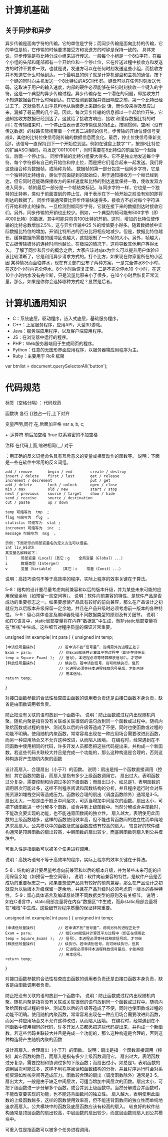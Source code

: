 # 计算机基础

## 关于同步和异步

异步传输是面向字符的传输，它的单位是字符；而同步传输是面向比特的传输，它的单位是桢，它传输的时候要求接受方和发送方的时钟是保持一致的。 具体来说，异步传输是将比特分成小组来进行传送。一般每个小组是一个8位字符，在每个小组的头部和尾部都有一个开始位和一个停止位，它在传送过程中接收方和发送方的时钟不要求一致，也就是说，发送方可以在任何时刻发送这些小组，而接收方并不知道它什么时候到达。一个最明显的例子就是计算机键盘和主机的通信，按下一个键的同时向主机发送一个8比特位的ASCII代 码，键盘可以在任何时刻发送代码，这取决于用户的输入速度，内部的硬件必须能够在任何时刻接收一个键入的字符。这是一个典型的异步传输过程。异步传输存在 一个潜在的问题，即接收方并不知道数据会在什么时候到达。在它检测到数据并做出响应之前，第一个比特已经过去了。这就像有人出乎意料地从后面走上来跟你说 话，而你没来得及反应过来，漏掉了最前面的几个词。因此，每次异步传输的信息都以一个起始位开头，它通知接收方数据已经到达了，这就给了接收方响应、接收 和缓存数据比特的时间；在传输结束时，一个停止位表示该次传输信息的终止。按照惯例，空闲（没有传送数据）的线路实际携带着一个代表二进制1的信号。步传输的开始位使信号变成0，其他的比特位使信号随传输的数据信息而变化。最后，停止位使信号重新变回1，该信号一直保持到下一个开始位到达。例如在键盘上数字"1"，按照8比特位的扩展ASCII编码，将发送"00110001"，同时需要在8比特位的前面加一个起始位，后面一个停止位。 同步传输的比特分组要大得多。它不是独立地发送每个字符，每个字符都有自己的开始位和停止位，而是把它们组合起来一起发送。我们将这些组合称为数据帧，或简称为帧。 数据帧的第一部分包含一组同步字符，它是一个独特的比特组合，类似于前面提到的起始位，用于通知接收方一个帧已经到达，但它同时还能确保接收方的采样速度和比特的到达速度保持一致，使收发双方进入同步。 帧的最后一部分是一个帧结束标记。与同步字符一样，它也是一个独特的比特串，类似于前面提到的停止位，用于表示在下一帧开始之前没有别的即将到达的数据了。 同步传输通常要比异步传输快速得多。接收方不必对每个字符进行开始和停止的操作。一旦检测到帧同步字符，它就在接下来的数据到达时接收它们。另外，同步传输的开销也比较少。例如，一个典型的帧可能有500字节（即4000比特）的数据，其中可能只包含100比特的开销。这时，增加的比特位使传输的比特总数增加2.5%，这与异步传输中25 %的增值要小得多。随着数据帧中实际数据比特位的增加，开销比特所占的百分比将相应地减少。但是，数据比特位越长，缓存数据所需要的缓冲区也越大，这就限制了一个帧的大小。另外，帧越大，它占据传输媒体的连续时间也越长。在极端的情况下，这将导致其他用户等得太久。 了解了同步和异步的概念之后，大家应该对ajax为什么可以提升用户体验应该比较清晰了，它是利用异步请求方式的。打个比方，如果现在你家里所在的小区因 某种情况而面临停水，现在有关部门公布了两种方案，一是完全停水8个小时，在这8个小时内完全停水，8个小时后恢复正常。二是不完全停水10 个小时，在这10个小时内水没有完全断，只是流量比原来小了很多，在10个小时后恢复正常流量，那么，如果是你你会选择哪种方式呢？显然是后者。

# 计算机通用知识

- C：系统底层，驱动程序，嵌入式底层，基础服务程序。
- C++：上层服务程序，应用API，大型3D游戏。
- Java：服务端应用程序，以及客户端应用程序。
- JS：在浏览器中运行的程序。
- PHP：Web服务器端用于生成网页的程序。
- Python：任意的无图形界面应用程序，以服务器端应用程序为主。
- Ruby：主要用于 RoR 框架

var btnlist = document.querySelectorAll('button');

# 代码规范

标签（空格分隔）： 代码规范

函数块 各行 {}独占一行,上下对齐

变量声明,同行 在,后面加空格 var a, b, c;

+-运算符 前后加空格 !true 联系紧密的不加空格

注释 在代码上面,缩进相同/__/ 对于

：用正确的反义词组命名具有互斥意义的变量或相反动作的函数等。 说明：下面是一些在软件中常用的反义词组。

```
add / remove       begin / end        create / destroy
insert / delete    first / last       get / release
increment / decrement                 put / get
add / delete       lock / unlock      open / close
min / max          old / new          start / stop
next / previous    source / target    show / hide
send / receive     source / destination
cut / paste        up / down
```

```
temp 可缩写为  tmp  ;
flag 可缩写为  flg  ;
statistic 可缩写为  stat ;
increment 可缩写为  inc  ;
message 可缩写为  msg  ;
```

```
示例：下面所示的局部变量名的定义方法可以借鉴。
int liv_Width
其变量名解释如下：
l      局部变量（Local）（其它：g    全局变量（Global）...）
i      数据类型（Interger）
v      变量（Variable）   （其它：c    常量（Const）...）
```

说明：高技巧语句不等于高效率的程序，实际上程序的效率关键在于算法。

5-8：结构的设计要尽量考虑向前兼容和以后的版本升级，并为某些未来可能的应用保留余地（如预留一些空间等）。 说明：软件向前兼容的特性，是软件产品是否成功的重要标志之一。如果要想使产品具有较好的前向兼容，那么在产品设计之初就应为以后版本升级保留一定余地，并且在产品升级时必须考虑前一版本的各种特性。 5-9：留心具体语言及编译器处理不同数据类型的原则及有关细节。 说明：如在C语言中，static局部变量将在内存"数据区"中生成，而非static局部变量将在"堆栈"中生成。这些细节对程序质量的保证非常重要。

unsigned int example( int para ) { unsigned int temp;

```
[申请信号量操作]          // 若申请不到“信号量”，说明另外的进程正处于
Exam = para;            // 给Exam赋值并计算其平方过程中（即正在使用此
temp = Square_Exam( );  // 信号），本进程必须等待其释放信号后，才可继
[释放信号量操作]          // 续执行。若申请到信号，则可继续执行，但其
                        // 它进程必须等待本进程释放信号量后，才能再使
                        // 用本信号。
return temp;
```

}

对接口函数参数的合法性检查应由函数的调用者负责还是由接口函数本身负责，缺省是由函数调用者负责。

防止把没有关联的语句放到一个函数中。 说明：防止函数或过程内出现随机内聚。随机内聚是指将没有关联或关联很弱的语句放到同一个函数或过程中。随机内聚给函数或过程的维护、测试及以后的升级等造成了不便，同时也使函数或过程的功能不明确。使用随机内聚函数，常常容易出现在一种应用场合需要改进此函数，而另一种应用场合又不允许这种改进，从而陷入困境。 在编程时，经常遇到在不同函数中使用相同的代码，许多开发人员都愿把这些代码提出来，并构成一个新函数。若这些代码关联较大并且是完成一个功能的，那么这种构造是合理的，否则这种构造将产生随机内聚的函数

设计高扇入、合理扇出（小于7）的函数。 说明：扇出是指一个函数直接调用（控制）其它函数的数目，而扇入是指有多少上级函数调用它。 扇出过大，表明函数过分复杂，需要控制和协调过多的下级函数；而扇出过小，如总是1，表明函数的调用层次可能过多，这样不利程序阅读和函数结构的分析，并且程序运行时会对系统资源如堆栈空间等造成压力。函数较合理的扇出（调度函数除外）通常是3-5。扇出太大，一般是由于缺乏中间层次，可适当增加中间层次的函数。扇出太小，可把下级函数进一步分解多个函数，或合并到上级函数中。当然分解或合并函数时，不能改变要实现的功能，也不能违背函数间的独立性。 扇入越大，表明使用此函数的上级函数越多，这样的函数使用效率高，但不能违背函数间的独立性而单纯地追求高扇入。公共模块中的函数及底层函数应该有较高的扇入。 较良好的软件结构通常是顶层函数的扇出较高，中层函数的扇出较少，而底层函数则扇入到公共模块中。

可重入性是指函数可以被多个任务进程调用。

说明：高技巧语句不等于高效率的程序，实际上程序的效率关键在于算法。

5-8：结构的设计要尽量考虑向前兼容和以后的版本升级，并为某些未来可能的应用保留余地（如预留一些空间等）。 说明：软件向前兼容的特性，是软件产品是否成功的重要标志之一。如果要想使产品具有较好的前向兼容，那么在产品设计之初就应为以后版本升级保留一定余地，并且在产品升级时必须考虑前一版本的各种特性。 5-9：留心具体语言及编译器处理不同数据类型的原则及有关细节。 说明：如在C语言中，static局部变量将在内存"数据区"中生成，而非static局部变量将在"堆栈"中生成。这些细节对程序质量的保证非常重要。

unsigned int example( int para ) { unsigned int temp;

```
[申请信号量操作]          // 若申请不到“信号量”，说明另外的进程正处于
Exam = para;            // 给Exam赋值并计算其平方过程中（即正在使用此
temp = Square_Exam( );  // 信号），本进程必须等待其释放信号后，才可继
[释放信号量操作]          // 续执行。若申请到信号，则可继续执行，但其
                        // 它进程必须等待本进程释放信号量后，才能再使
                        // 用本信号。
return temp;
```

}

对接口函数参数的合法性检查应由函数的调用者负责还是由接口函数本身负责，缺省是由函数调用者负责。

防止把没有关联的语句放到一个函数中。 说明：防止函数或过程内出现随机内聚。随机内聚是指将没有关联或关联很弱的语句放到同一个函数或过程中。随机内聚给函数或过程的维护、测试及以后的升级等造成了不便，同时也使函数或过程的功能不明确。使用随机内聚函数，常常容易出现在一种应用场合需要改进此函数，而另一种应用场合又不允许这种改进，从而陷入困境。 在编程时，经常遇到在不同函数中使用相同的代码，许多开发人员都愿把这些代码提出来，并构成一个新函数。若这些代码关联较大并且是完成一个功能的，那么这种构造是合理的，否则这种构造将产生随机内聚的函数

设计高扇入、合理扇出（小于7）的函数。 说明：扇出是指一个函数直接调用（控制）其它函数的数目，而扇入是指有多少上级函数调用它。 扇出过大，表明函数过分复杂，需要控制和协调过多的下级函数；而扇出过小，如总是1，表明函数的调用层次可能过多，这样不利程序阅读和函数结构的分析，并且程序运行时会对系统资源如堆栈空间等造成压力。函数较合理的扇出（调度函数除外）通常是3-5。扇出太大，一般是由于缺乏中间层次，可适当增加中间层次的函数。扇出太小，可把下级函数进一步分解多个函数，或合并到上级函数中。当然分解或合并函数时，不能改变要实现的功能，也不能违背函数间的独立性。 扇入越大，表明使用此函数的上级函数越多，这样的函数使用效率高，但不能违背函数间的独立性而单纯地追求高扇入。公共模块中的函数及底层函数应该有较高的扇入。 较良好的软件结构通常是顶层函数的扇出较高，中层函数的扇出较少，而底层函数则扇入到公共模块中。

可重入性是指函数可以被多个任务进程调用。
